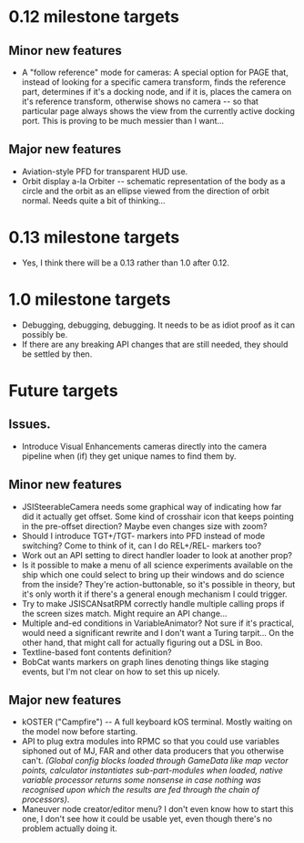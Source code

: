 # 0.12 milestone targets

## Minor new features

* A "follow reference" mode for cameras: A special option for PAGE that, instead of looking for a specific camera transform, finds the reference part, determines if it's a docking node, and if it is, places the camera on it's reference transform, otherwise shows no camera -- so that particular page always shows the view from the currently active docking port. This is proving to be much messier than I want...

## Major new features

* Aviation-style PFD for transparent HUD use.
* Orbit display a-la Orbiter -- schematic representation of the body as a circle and the orbit as an ellipse viewed from the direction of orbit normal. Needs quite a bit of thinking...

# 0.13 milestone targets

* Yes, I think there will be a 0.13 rather than 1.0 after 0.12.

# 1.0 milestone targets

* Debugging, debugging, debugging. It needs to be as idiot proof as it can possibly be.
* If there are any breaking API changes that are still needed, they should be settled by then.

# Future targets

## Issues.

* Introduce Visual Enhancements cameras directly into the camera pipeline when (if) they get unique names to find them by.

## Minor new features

* JSISteerableCamera needs some graphical way of indicating how far did it actually get offset. Some kind of crosshair icon that keeps pointing in the pre-offset direction? Maybe even changes size with zoom?
* Should I introduce TGT+/TGT- markers into PFD instead of mode switching? Come to think of it, can I do REL+/REL- markers too?
* Work out an API setting to direct handler loader to look at another prop?
* Is it possible to make a menu of all science experiments available on the ship which one could select to bring up their windows and do science from the inside? They're action-buttonable, so it's possible in theory, but it's only worth it if there's a general enough mechanism I could trigger.
* Try to make JSISCANsatRPM correctly handle multiple calling props if the screen sizes match. Might require an API change...
* Multiple and-ed conditions in VariableAnimator? Not sure if it's practical, would need a significant rewrite and I don't want a Turing tarpit... On the other hand, that might call for actually figuring out a DSL in Boo.
* Textline-based font contents definition?
* BobCat wants markers on graph lines denoting things like staging events, but I'm not clear on how to set this up nicely.

## Major new features

* kOSTER ("Campfire") -- A full keyboard kOS terminal. Mostly waiting on the model now before starting.
* API to plug extra modules into RPMC so that you could use variables siphoned out of MJ, FAR and other data producers that you otherwise can't. *(Global config blocks loaded through GameData like map vector points, calculator instantiates sub-part-modules when loaded, native variable processor returns some nonsense in case nothing was recognised upon which the results are fed through the chain of processors)*.
* Maneuver node creator/editor menu? I don't even know how to start this one, I don't see how it could be usable yet, even though there's no problem actually doing it.
